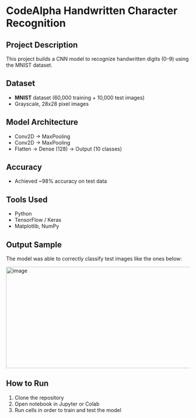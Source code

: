 # CodeAlpha Handwritten Character Recognition

## Project Description
This project builds a CNN model to recognize handwritten digits (0–9) using the MNIST dataset.

## Dataset
- **MNIST** dataset (60,000 training + 10,000 test images)
- Grayscale, 28x28 pixel images

## Model Architecture
- Conv2D → MaxPooling
- Conv2D → MaxPooling
- Flatten → Dense (128) → Output (10 classes)

## Accuracy
- Achieved ~98% accuracy on test data

## Tools Used
- Python
- TensorFlow / Keras
- Matplotlib, NumPy

## Output Sample
The model was able to correctly classify test images like the ones below:

<img width="1163" height="277" alt="image" src="https://github.com/user-attachments/assets/15561ed6-9e83-45a3-a872-6680394ffd6d" />


## How to Run
1. Clone the repository
2. Open notebook in Jupyter or Colab
3. Run cells in order to train and test the model
